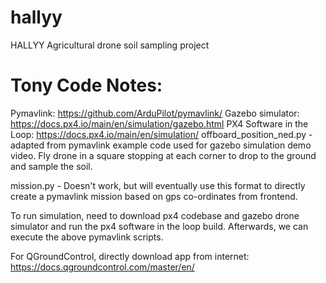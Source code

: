 # hallyy
HALLYY Agricultural drone soil sampling project 

# Tony Code Notes:
Pymavlink: https://github.com/ArduPilot/pymavlink/
Gazebo simulator: https://docs.px4.io/main/en/simulation/gazebo.html
PX4 Software in the Loop: https://docs.px4.io/main/en/simulation/
offboard_position_ned.py - adapted from pymavlink example code used for gazebo simulation demo video.
Fly drone in a square stopping at each corner to drop to the ground and sample the soil.

mission.py - Doesn't work, but will eventually use this format to directly create a pymavlink mission based on gps co-ordinates from frontend.

To run simulation, need to download px4 codebase and gazebo drone simulator and run the px4 software in the loop build.
Afterwards, we can execute the above pymavlink scripts.

For QGroundControl, directly download app from internet: https://docs.qgroundcontrol.com/master/en/
